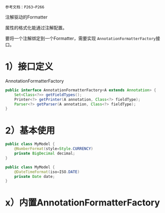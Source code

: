 	参考文档：P263~P266

注解驱动的Formatter

属性的格式化能通过注解配置。

要将一个注解绑定到一个Formatter，需要实现 `AnnotationFormatterFactory`接口。

# 1）接口定义

AnnotationFormatterFactory
```java
public interface AnnotationFormatterFactory<A extends Annotation> {
	Set<Class<?>> getFieldTypes(); 
	Printer<?> getPrinter(A annotation, Class<?> fieldType);  
	Parser<?> getParser(A annotation, Class<?> fieldType);
}
```


# 2）基本使用

```java
public class MyModel { 
	@NumberFormat(style=Style.CURRENCY) 
	private BigDecimal decimal;
}
```

```java
public class MyModel { 
	@DateTimeFormat(iso=ISO.DATE) 
	private Date date;
}
```

# x）内置AnnotationFormatterFactory

